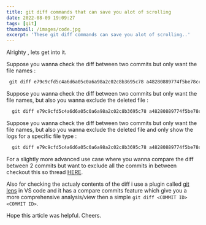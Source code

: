 ```yaml
---
title: git diff commands that can save you alot of scrolling
date: 2022-08-09 19:09:27
tags: [git]
thumbnail: /images/code.jpg
excerpt: 'These git diff commands can save you alot of scrolling..'
---
```


Alrighty , lets get into it.

Suppose you wanna check the diff between two commits but only want the file names :

```javascript
 git diff e79c9cfd5c4a6d6a05c0a6a98a2c02c8b3695c78 a48280889774f5be78cc2817c7c8d541b02a600e --name-only
```


Suppose you wanna check the diff between two commits but only want the file names, but also you wanna exclude the deleted file :

```javascript
  git diff e79c9cfd5c4a6d6a05c0a6a98a2c02c8b3695c78 a48280889774f5be78cc2817c7c8d541b02a600e --name-only --diff-filter=M
```

Suppose you wanna check the diff between two commits but only want the file names, but also you wanna exclude the deleted file and only show the logs for a specific file type :

```javascript
  git diff e79c9cfd5c4a6d6a05c0a6a98a2c02c8b3695c78 a48280889774f5be78cc2817c7c8d541b02a600e --name-only --diff-filter=M -- '*.js'
```

For a slightly more advanced use case where you wanna compare the diff between 2 commits but want to exclude all the commits in between checkout this so thread [HERE](https://stackoverflow.com/questions/1191282/how-to-see-the-changes-between-two-commits-without-commits-in-between).

Also for checking the actualy contents of the diff i use a plugin called [git lens](https://marketplace.visualstudio.com/items?itemName=eamodio.gitlens) in VS code and it has a compare commits feature which give you a more comprehensive analysis/view then a simple `git diff <COMMIT ID> <COMMIT ID>`.

Hope this article was helpful. Cheers.


